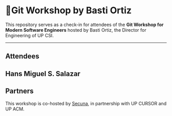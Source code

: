 # 🚀Git Workshop by Basti Ortiz

This repository serves as a check-in for attendees of the **Git Workshop for Modern Software Engineers** hosted by Basti Ortiz, the Director for Engineering of UP CSI.

---
## Attendees
Hans Miguel S. Salazar
---
## Partners
This workshop is co-hosted by [Secuna](https://secuna.io), in partnership with UP CURSOR and UP ACM.
